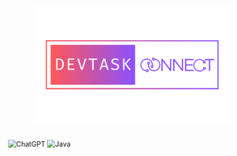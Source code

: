 <p align="center">
  <img width="400" height=auto src="https://raw.githubusercontent.com/Adr-oc/DevTask/21d37d0046a0a7007358dc1f2636544970990222/Images/gradientlogo.svg">
</p>

## 
![ChatGPT](https://img.shields.io/badge/chatGPT-74aa9c?style=for-the-badge&logo=openai&logoColor=white)
![Java](https://img.shields.io/badge/java-%23ED8B00.svg?style=for-the-badge&logo=openjdk&logoColor=white)
